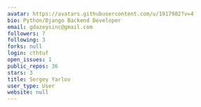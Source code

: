 ```yaml
---
avatar: https://avatars.githubusercontent.com/u/1917982?v=4
bio: Python/Django Backend Developer
email: gdazeysinc@gmail.com
followers: 7
following: 3
forks: null
login: cthtuf
open_issues: 1
public_repos: 36
stars: 3
title: Sergey Yarlov
user_type: User
website: null
---
```

